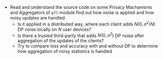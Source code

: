 - Read and understand the source code on some Privacy Machanisms and Aggregators of `pfl` module find out how noise is applied and how noisy updates are handled.
    - Is it applied in a distributed way, where each client adds $N(0,\sigma^2 / N)$ DP noise locally on $N$ user devices?
    - Is there a trusted third-party that adds $N(0, \sigma^2)$ DP noise after aggregation of the updates of the clients?
    - Try to compare loss and accuracy with and without DP to determine how aggregation of noisy statistics is handled